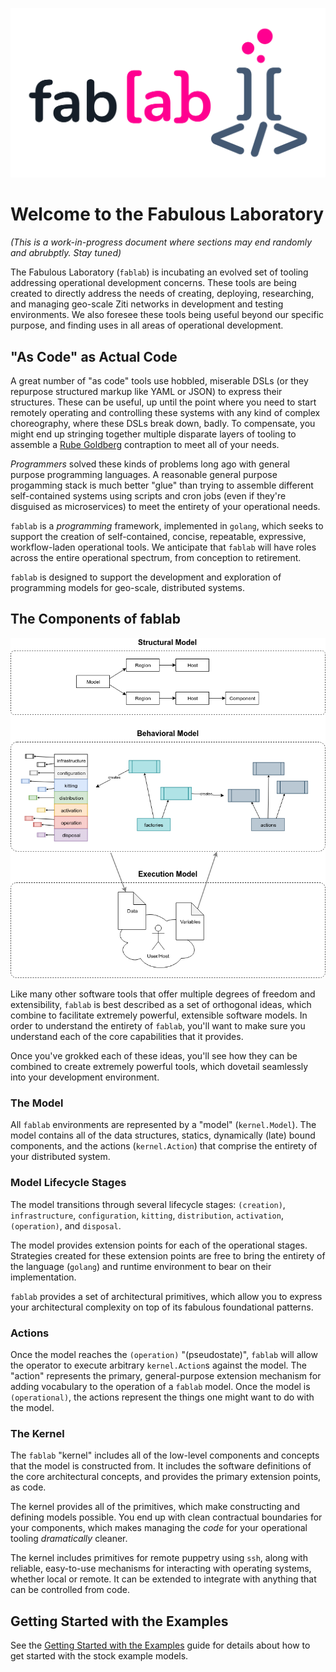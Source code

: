 ![logo](docs/fablab.png)

# Welcome to the Fabulous Laboratory

_(This is a work-in-progress document where sections may end randomly and abrubptly. Stay tuned)_

The Fabulous Laboratory (`fablab`) is incubating an evolved set of tooling addressing operational development concerns. These tools are being created to directly address the needs of creating, deploying, researching, and managing geo-scale Ziti networks in development and testing environments. We also foresee these tools being useful beyond our specific purpose, and finding uses in all areas of operational development.

## "As Code" as Actual Code

A great number of "as code" tools use hobbled, miserable DSLs (or they repurpose structured markup like YAML or JSON) to express their structures. These can be useful, up until the point where you need to start remotely operating and controlling these systems with any kind of complex choreography, where these DSLs break down, badly. To compensate, you might end up stringing together multiple disparate layers of tooling to assemble a [Rube Goldberg](https://en.wikipedia.org/wiki/Rube_Goldberg) contraption to meet all of your needs.

_Programmers_ solved these kinds of problems long ago with general purpose programming languages. A reasonable general purpose progamming stack is much better "glue" than trying to assemble different self-contained systems using scripts and cron jobs (even if they're disguised as microservices) to meet the entirety of your operational needs.

`fablab` is a _programming_ framework, implemented in `golang`, which seeks to support the creation of self-contained, concise, repeatable, expressive, workflow-laden operational tools. We anticipate that `fablab` will have roles across the entire operational spectrum, from conception to retirement.

`fablab` is designed to support the development and exploration of programming models for geo-scale, distributed systems.

## The Components of fablab

![0.4.architecture](docs/0.4.architecture.png)

Like many other software tools that offer multiple degrees of freedom and extensibility, `fablab` is best described as a set of orthogonal ideas, which combine to facilitate extremely powerful, extensible software models. In order to understand the entirety of `fablab`, you'll want to make sure you understand each of the core capabilities that it provides.

Once you've grokked each of these ideas, you'll see how they can be combined to create extremely powerful tools, which dovetail seamlessly into your development environment.

### The Model

All `fablab` environments are represented by a "model" (`kernel.Model`). The model contains all of the data structures, statics, dynamically (late) bound components, and the actions (`kernel.Action`) that comprise the entirety of your distributed system.

### Model Lifecycle Stages

The model transitions through several lifecycle stages: `(creation)`, `infrastructure`, `configuration`, `kitting`, `distribution`, `activation`, `(operation)`, and `disposal`.

The model provides extension points for each of the operational stages. Strategies created for these extension points are free to bring the entirety of the language (`golang`) and runtime environment to bear on their implementation.

`fablab` provides a set of architectural primitives, which allow you to express your architectural complexity on top of its fabulous foundational patterns.

### Actions

Once the model reaches the `(operation)` "(pseudostate)", `fablab` will allow the operator to execute arbitrary `kernel.Action`s against the model. The "action" represents the primary, general-purpose extension mechanism for adding vocabulary to the operation of a `fablab` model. Once the model is `(operational)`, the actions represent the things one might want to do with the model.

### The Kernel

The `fablab` "kernel" includes all of the low-level components and concepts that the model is constructed from. It includes the software definitions of the core architectural concepts, and provides the primary extension points, as code.

The kernel provides all of the primitives, which make constructing and defining models possible. You end up with clean contractual boundaries for your components, which makes managing the _code_ for your operational tooling _dramatically_ cleaner.

The kernel includes primitives for remote puppetry using `ssh`, along with reliable, easy-to-use mechanisms for interacting with operating systems, whether local or remote. It can be extended to integrate with anything that can be controlled from code.

## Getting Started with the Examples

See the [Getting Started with the Examples](docs/examples.md) guide for details about how to get started with the stock example models.